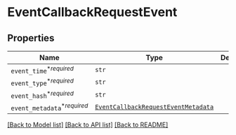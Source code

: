 # EventCallbackRequestEvent



## Properties

| Name | Type | Description | Notes |
| ---- | ---- | ----------- | ----- |
| `event_time`<sup>*_required_</sup> | ```str``` |    |  |
| `event_type`<sup>*_required_</sup> | ```str``` |    |  |
| `event_hash`<sup>*_required_</sup> | ```str``` |    |  |
| `event_metadata`<sup>*_required_</sup> | [```EventCallbackRequestEventMetadata```](EventCallbackRequestEventMetadata.md) |    |  |


[[Back to Model list]](../README.md#documentation-for-models) [[Back to API list]](../README.md#documentation-for-api-endpoints) [[Back to README]](../README.md)


